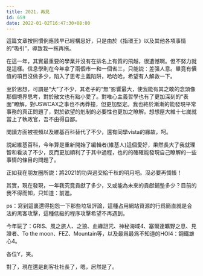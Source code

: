 ```yaml
---
title: 2021，再見
id: 659
date: 2022-01-02T16:47:30+08:00
---
```



這篇文章按照慣例應該早已經構思好，只是由於《指環王》以及其他各項事情的“吸引”，導致我一拖再拖。

在這一年，其實最重要的學業并沒有在排名上有質的飛越，很遺憾啊。但不努力就是這樣。信息學則在今年拿了兩個市一和一個省三，只能説：差强人意。畢竟有價值的項目沒做多少，陷入了思考主義陷阱，哈哈哈，希望有人解救一下。

至於思想，可謂是“大”了不少，其老子的“無”影響最大，使我能有其之敢的念頭像那個境界思考，對於散文也有點小愛了。對唯心主義哲學也有了更加深刻的“表面”瞭解，對USWCAX之事也不再莽撞，但更加堅定。我也終於漸漸的能發現平常事務的真正問題了，對於欲望的剋制的必要性也更加之瞭解。想想屋大維十七嵗就當上了執政官，吾不由得自鄙。

閲讀方面被視頻以及維基百科替代了不少，還有同學vista的緣故，呵。

説起維基百科，今年算是重新開始了編輯者(維基人)這個愛好，果然長大了我就理智和看淡了不少，反而更加順利了于其中過程，也的的確確能發現自己瞭解的一些事情的條目的問題了。

正如我在朋友圈所説：將2021的功與過交給千秋的明月吧。沒必要再惆悵！

其實，現在發現，一年我究竟貢獻了多少，又或能為未來的貢獻鋪墊多少？目前的我不得而知，只知道：前進。

ps：寫到這裏還得抱怨一下那些垃圾評論，這種占用網站資源的行爲簡直就是合法的黑客攻擊，這種低級的程序攻擊希望不再遇到。

今年玩了：GRIS、風之旅人、之狼、血緣詛咒、神秘海域4、塞爾達曠野之息、見證者、To the moon、FEZ、Mountain等，以及最爲最爲不知道的HOI4：鋼鐵雄心4。

各位Y，笑。

對了，現在還是創客社社長了，嗯，居然是了。
